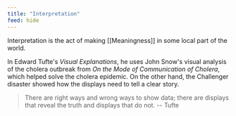 ```yaml
---
title: "Interpretation"
feed: hide
---
```


Interpretation is the act of making [[Meaningness]] in some local part of the world. 

In Edward Tufte's _Visual Explanations_, he uses John Snow's visual analysis of the cholera outbreak from _On the Mode of Communication of Cholera_, which helped solve the cholera epidemic. On the other hand, the Challenger disaster showed how the displays need to tell a clear story.

> There are right ways and wrong ways to show data; there are displays that reveal the truth and displays that do not. -- Tufte

